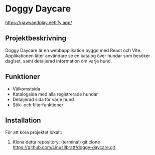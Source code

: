 # Doggy Daycare

https://pawsandplay.netlify.app/

## Projektbeskrivning
Doggy Daycare är en webbapplikation byggd med React och Vite. Applikationen låter användare se en katalog över hundar som besöker dagiset, samt detaljerad information om varje hund.

## Funktioner
- Välkomstsida
- Katalogsida med alla registrerade hundar
- Detaljerad sida för varje hund
- Sök- och filterfunktioner

## Installation
För att köra projektet lokalt:

1. Klona detta repository:
   (terminal)
   git clone https://github.com/LinusIlbratt/doggy-daycare.git
